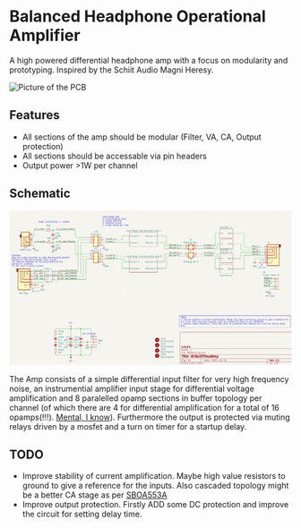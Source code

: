 # Balanced Headphone Operational Amplifier

A high powered differential headphone amp with a focus on modularity and prototyping. Inspired by the Schiit Audio Magni Heresy.

![Picture of the PCB](DSCF0732.JPG)

## Features

- All sections of the amp should be modular (Filter, VA, CA, Output protection)
- All sections should be accessable via pin headers
- Output power >1W per channel

## Schematic

![Schematic of the Amp](Schematic.png)

The Amp consists of a simple differential input filter for very high frequency noise, an instrumential amplifier input stage for differential voltage amplification and 8 paralelled opamp sections in buffer topology per channel (of which there are 4 for differential amplification for a total of 16 opamps(!!!). [Mental, I know](http://www.diyaudio.com/archive/blogs/alexcp/attachments/1049d1368388175-ne5532-power-amplifier-ne553205.jpg)). Furthermore the output is protected via muting relays driven by a mosfet and a turn on timer for a startup delay. 

## TODO

- Improve stability of current amplification. Maybe high value resistors to ground to give a reference for the inputs. Also cascaded topology might be a better CA stage as per [SBOA553A](https://www.ti.com/lit/ab/sboa553a/sboa553a.pdf?ts=1741260128432)
- Improve output protection. Firstly ADD some DC protection and improve the circuit for setting delay time.
